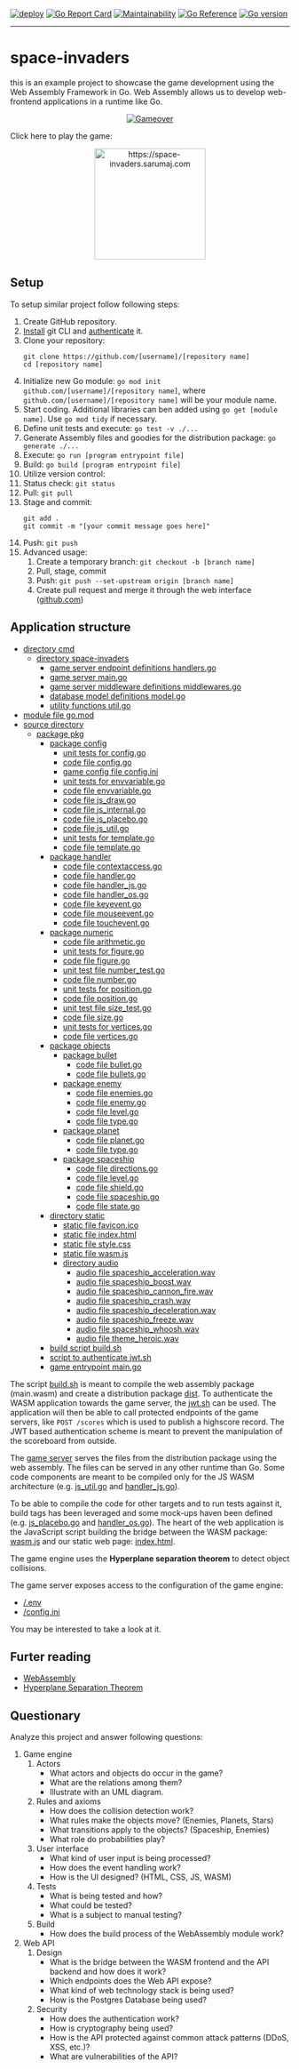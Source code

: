 [![deploy](https://github.com/sarumaj/edu-space-invaders/actions/workflows/deploy.yml/badge.svg)](https://github.com/sarumaj/edu-space-invaders/actions/workflows/deploy.yml)
[![Go Report Card](https://goreportcard.com/badge/github.com/sarumaj/edu-space-invaders)](https://goreportcard.com/report/github.com/sarumaj/edu-space-invaders)
[![Maintainability](https://img.shields.io/codeclimate/maintainability-percentage/sarumaj/edu-space-invaders.svg)](https://codeclimate.com/github/sarumaj/edu-space-invaders/maintainability)
[![Go Reference](https://pkg.go.dev/badge/github.com/sarumaj/edu-space-invaders.svg)](https://pkg.go.dev/github.com/sarumaj/edu-space-invaders)
[![Go version](https://img.shields.io/github/go-mod/go-version/sarumaj/edu-space-invaders?logo=go&label=&labelColor=gray)](https://go.dev)

---

# space-invaders

this is an example project to showcase the game development using the Web Assembly Framework in Go.
Web Assembly allows us to develop web-frontend applications in a runtime like Go.

<a href="https://youtu.be/GyXKS7EXtck">
  <p align="center">
    <img src="assets/screenshot.png" alt="Gameover">
  </p>
</a>

Click here to play the game:

<a href="https://space-invaders.sarumaj.com">
  <p align="center">
    <img src="assets/play.png" alt="https://space-invaders.sarumaj.com" width="200" height="auto">
  </p>
</a>

## Setup

To setup similar project follow following steps:

1. Create GitHub repository.
2. [Install](https://github.com/git-guides/install-git) git CLI and [authenticate](https://docs.github.com/en/authentication/keeping-your-account-and-data-secure/about-authentication-to-github) it.
3. Clone your repository:
   ```
   git clone https://github.com/[username]/[repository name]
   cd [repository name]
   ```
4. Initialize new Go module: `go mod init github.com/[username]/[repository name]`, where `github.com/[username]/[repository name]` will be your module name.
5. Start coding. Additional libraries can ben added using `go get [module name]`. Use `go mod tidy` if necessary.
6. Define unit tests and execute: `go test -v ./...`
7. Generate Assembly files and goodies for the distribution package: `go generate ./...`
8. Execute: `go run [program entrypoint file]`
9. Build: `go build [program entrypoint file]`
10. Utilize version control:
11. Status check: `git status`
12. Pull: `git pull`
13. Stage and commit:
    ```
    git add .
    git commit -m "[your commit message goes here]"
    ```
14. Push: `git push`
15. Advanced usage:
    1. Create a temporary branch: `git checkout -b [branch name]`
    2. Pull, stage, commit
    3. Push: `git push --set-upstream origin [branch name]`
    4. Create pull request and merge it through the web interface ([github.com](github.com))

## Application structure

- [directory cmd](cmd)
  - [directory space-invaders](cmd/space-invaders)
    - [game server endpoint definitions handlers.go](cmd/space-invaders/handlers.go)
    - [game server main.go](cmd/space-invaders/main.go)
    - [game server middleware definitions middlewares.go](cmd/space-invaders/middlewares.go)
    - [database model definitions model.go](cmd/space-invaders/model.go)
    - [utility functions util.go](cmd/space-invaders/util.go)
- [module file go.mod](go.mod)
- [source directory](src)
  - [package pkg](src/pkg)
    - [package config](src/pkg/config)
      - [unit tests for config.go](src/pkg/config/config_test.go)
      - [code file config.go](src/pkg/config/config.go)
      - [game config file config.ini](src/pkg/config/config.ini)
      - [unit tests for envvariable.go](src/pkg/config/envvariable_test.go)
      - [code file envvariable.go](src/pkg/config/envvariable.go)
      - [code file js_draw.go](src/pkg/config/js_draw.go)
      - [code file js_internal.go](src/pkg/config/js_internal.go)
      - [code file js_placebo.go](src/pkg/config/js_placebo.go)
      - [code file js_util.go](src/pkg/config/js_util.go)
      - [unit tests for template.go](src/pkg/config/template_test.go)
      - [code file template.go](src/pkg/config/template.go)
    - [package handler](src/pkg/handler)
      - [code file contextaccess.go](src/pkg/handler/contextaccess.go)
      - [code file handler.go](src/pkg/handler/handler.go)
      - [code file handler_js.go](src/pkg/handler/handler_js.go)
      - [code file handler_os.go](src/pkg/handler/handler_os.go)
      - [code file keyevent.go](src/pkg/handler/keyevent.go)
      - [code file mouseevent.go](src/pkg/handler/mouseevent.go)
      - [code file touchevent.go](src/pkg/handler/touchevent.go)
    - [package numeric](src/pkg/numeric)
      - [code file arithmetic.go](src/pkg/numeric/arithmetic.go)
      - [unit tests for figure.go](src/pkg/numeric/figure_test.go)
      - [code file figure.go](src/pkg/numeric/figure.go)
      - [unit test file number_test.go](src/pkg/numeric/number_test.go)
      - [code file number.go](src/pkg/numeric/number.go)
      - [unit tests for position.go](src/pkg/numeric/position_test.go)
      - [code file position.go](src/pkg/numeric/position.go)
      - [unit test file size_test.go](src/pkg/numeric/size_test.go)
      - [code file size.go](src/pkg/numeric/size.go)
      - [unit tests for vertices.go](src/pkg/numeric/vertices_test.go)
      - [code file vertices.go](src/pkg/numeric/vertices.go)
    - [package objects](src/pkg/objects)
      - [package bullet](src/pkg/objects/bullet)
        - [code file bullet.go](src/pkg/objects/bullet.go)
        - [code file bullets.go](src/pkg/objects/bullets.go)
      - [package enemy](src/pkg/objects/enemy)
        - [code file enemies.go](src/pkg/objects/enemies.go)
        - [code file enemy.go](src/pkg/objects/enemy.go)
        - [code file level.go](src/pkg/objects/level.go)
        - [code file type.go](src/pkg/objects/type.go)
      - [package planet](src/pkg/objects/planet)
        - [code file planet.go](src/pkg/objects/planet/planet.go)
        - [code file type.go](src/pkg/objects/planet/type.go)
      - [package spaceship](src/pkg/objects/spaceship)
        - [code file directions.go](src/pkg/objects/directions.go)
        - [code file level.go](src/pkg/objects/level.go)
        - [code file shield.go](src/pkg/objects/shield.go)
        - [code file spaceship.go](src/pkg/objects/spaceship.go)
        - [code file state.go](src/pkg/objects/state.go)
    - [directory static](src/static)
      - [static file favicon.ico](src/static/favicon.ico)
      - [static file index.html](src/static/index.html)
      - [static file style.css](src/static/style.css)
      - [static file wasm.js](src/static/wasm.js)
      - [directory audio](src/static/audio)
        - [audio file spaceship_acceleration.wav](src/static/audio/spaceship_acceleration.wav)
        - [audio file spaceship_boost.wav](src/static/audio/spaceship_boost.wav)
        - [audio file spaceship_cannon_fire.wav](src/static/audio/spaceship_cannon_fire.wav)
        - [audio file spaceship_crash.wav](src/static/audio/spaceship_crash.wav)
        - [audio file spaceship_deceleration.wav](src/static/audio/spaceship_deceleration.wav)
        - [audio file spaceship_freeze.wav](src/static/audio/spaceship_freeze.wav)
        - [audio file spaceship_whoosh.wav](src/static/audio/spaceship_whoosh.wav)
        - [audio file theme_heroic.wav](src/static/audio/theme_heroic.wav)
    - [build script build.sh](src/build.sh)
    - [script to authenticate jwt.sh](src/jwt.sh)
    - [game entrypoint main.go](src/main.go)

The script [build.sh](src/build.sh) is meant to compile the web assembly package (main.wasm) and create a distribution package [dist](dist).
To authenticate the WASM application towards the game server, the [jwt.sh](src/jwt.sh) can be used. The application will then be able to call protected endpoints of the game servers, like `POST /scores` which is used to publish a highscore record. The JWT based authentication scheme is meant to prevent the manipulation of the scoreboard from outside.

The [game server](cmd/space-invaders/main.go) serves the files from the distribution package using the web assembly. The files can be served in any other runtime than Go.
Some code components are meant to be compiled only for the JS WASM architecture (e.g. [js_util.go](src/pkg/config/js_util.go) and [handler_js.go](src/pkg/handler/handler_js.go)).

To be able to compile the code for other targets and to run tests against it, build tags has been leveraged and some mock-ups haven been defined (e.g. [js_placebo.go](src/pkg/config/js_placebo.go) and [handler_os.go](src/pkg/handler/handler_os.go)). The heart of the web application is the JavaScript script building the bridge between the WASM package: [wasm.js](src/static/wasm.js) and our static web page: [index.html](src/static/index.html).

The game engine uses the **Hyperplane separation theorem** to detect object collisions.

The game server exposes access to the configuration of the game engine:

- [/.env](https://space-invaders.sarumaj.com/.env)
- [/config.ini](https://space-invaders.sarumaj.com/config.ini)

You may be interested to take a look at it.

## Furter reading

- [WebAssembly](https://go.dev/wiki/WebAssembly)
- [Hyperplane Separation Theorem](https://en.wikipedia.org/wiki/Hyperplane_separation_theorem)

## Questionary

Analyze this project and answer following questions:

1. Game engine
   1. Actors
      - What actors and objects do occur in the game?
      - What are the relations among them?
      - Illustrate with an UML diagram.
   2. Rules and axioms
      - How does the collision detection work?
      - What rules make the objects move? (Enemies, Planets, Stars)
      - What transitions apply to the objects? (Spaceship, Enemies)
      - What role do probabilities play?
   3. User interface
      - What kind of user input is being processed?
      - How does the event handling work?
      - How is the UI designed? (HTML, CSS, JS, WASM)
   4. Tests
      - What is being tested and how?
      - What could be tested?
      - What is a subject to manual testing?
   5. Build
      - How does the build process of the WebAssembly module work?
2. Web API
   1. Design
      - What is the bridge between the WASM frontend and the API backend and how does it work?
      - Which endpoints does the Web API expose?
      - What kind of web technology stack is being used?
      - How is the Postgres Database being used?
   2. Security
      - How does the authentication work?
      - How is cryptography being used?
      - How is the API protected against common attack patterns (DDoS, XSS, etc.)?
      - What are vulnerabilities of the API?

